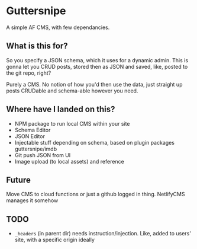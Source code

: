 # Guttersnipe

A simple AF CMS, with few dependancies.

## What is this for?

So you specify a JSON schema, which it uses for a dynamic admin.
This is gonna let you CRUD posts, stored then as JSON and saved, like, posted to the git repo, right?

Purely a CMS. No notion of how you'd then use the data, just straight up posts CRUDable and schema-able however you need.

## Where have I landed on this?

- NPM package to run local CMS within your site
- Schema Editor
- JSON Editor
- Injectable stuff depending on schema, based on plugin packages guttersnipe/imdb
- Git push JSON from UI
- Image upload (to local assets) and reference

## Future

Move CMS to cloud functions or just a github logged in thing. NetlifyCMS manages it somehow

## TODO

- `_headers` (in parent dir) needs instruction/injection. Like, added to users' site, with a specific origin ideally
